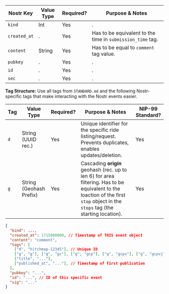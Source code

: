 | Nostr Key           | Value Type             | Required? | Purpose & Notes                                           
|---------------|------------------------|-----------|------------------------------------------------------------|
| `kind`           | Int    | Yes  | . |       
| `created_at`           | .    | Yes   | Has to be equivalent to the time in `submission_time` tag. |              
| `content`           | String   | Yes   | Has to be equal to `comment` tag value. |
| `pubkey`           | .    | Yes   | . |              
| `id`           | .    | Yes   | . |              
| `sec`           | .    | Yes   | . |              



**Tag Structure:**
Use all tags from `STANDARD.md` and the following Nostr-specific tags that make interacting with the Nostr events easier.

| Tag           | Value Type             | Required? | Purpose & Notes                                            | NIP-99 Standard? |
|---------------|------------------------|-----------|------------------------------------------------------------|-----------------|
| `d`           | String (UUID rec.)     | Yes   | Unique identifier for the specific ride listing/request. Prevents duplicates, enables updates/deletion. | Yes             |
| `g`           | String (Geohash Prefix)| Yes       | Cascading **origin** geohash (rec. up to len 6) for area filtering. Has to be equivalent to the loaction of the first `stop` object in the `stops` tag (the starting location). | Yes             |



```json
{
  "kind": ...,
  "created_at": 1715000000, // Timestamp of THIS event object
  "content": "comment",
  "tags": [
    ["d", "hitchmap-12345"], // Unique ID
    ["g", "g"], ["g", "gc"], ["g", "gcp"], ["g", "gcpv"], ["g", "gcpvj"], ["g", "gcpvj0"], // Origin geohash
    ["title", "..."],
    ["published_at", "..."], // Timestamp of first publication
  ],
  "pubkey": "...",
  "id": "...", // ID of this specific event
  "sig": "..."
}
```

